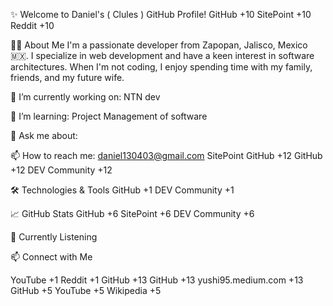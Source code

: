 ✨ Welcome to Daniel's ( Clules ) GitHub Profile!
GitHub
+10
SitePoint
+10
Reddit
+10

👨‍💻 About Me
I'm a passionate developer from Zapopan, Jalisco, Mexico 🇲🇽. I specialize in web development and have a keen interest in software architectures. When I'm not coding, I enjoy spending time with my family, friends, and my future wife.

🔭 I’m currently working on: NTN dev

🌱 I’m learning: Project Management of software

💬 Ask me about: 

📫 How to reach me: daniel130403@gmail.com 
SitePoint
GitHub
+12
GitHub
+12
DEV Community
+12

🛠️ Technologies & Tools
GitHub
+1
DEV Community
+1

📈 GitHub Stats
GitHub
+6
SitePoint
+6
DEV Community
+6


🎵 Currently Listening



📫 Connect with Me


YouTube
+1
Reddit
+1
GitHub
+13
GitHub
+13
yushi95.medium.com
+13
GitHub
+5
YouTube
+5
Wikipedia
+5
